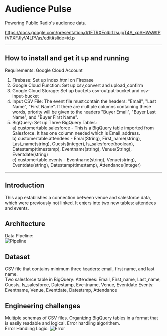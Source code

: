 # Audience Pulse

Powering Public Radio's audience data.

https://docs.google.com/presentation/d/1ETRXEolbi1zsujgT4A_xpSHWsWtPfVPXFJIyV4LPVas/edit#slide=id.p

<hr/>

## How to install and get it up and running

Requirements:  Google Cloud Account

1)  Firebase:  Set up index.html on Firebase
2)  Google Cloud Function:  Set up csv_convert and upload_confirm
3)  Google Cloud Storage:  Set up buckets csv-output-bucket and csv-input-bucket
4)  Input CSV File:  The event file must contain the headers:  "Email", "Last Name", "First Name".  If there are multiple columns containing these words, priority will be given to the headers "Buyer Email", "Buyer Last Name", and "Buyer First Name".
5)  BigQuery:  Set up Three BigQuery Tables:
<br>a)  customertable.salesforce - This is a BigQuery table imported from Salesforce.  It has one column needed which is Email_address.
<br>b)  customertable.attendees - Email(String), First_name(string), Last_name(string), Guests(integer), Is_salesforce(boolean), Datestamp(timestamp), Eventname(string), Venue(String), Eventdate(string)
<br>c)  customertable.events - Eventname(string), Venue(string), Eventdate(string), Datestamp(timestamp), Attendance(integer)
<hr/>

## Introduction
This app establishes a connection between venue and salesforce data, which were previously not linked.  It enters into two new tables:  attendees and events.

## Architecture
Data Pipeline:  
![Pipeline](https://imgur.com/PIiQevq.png)

## Dataset
CSV file that contains minimum three headers:  email, first name, and last name.  
Two salesforce table in BigQuery:
    Attendees:  Email, First_name, Last_name, Guests, Is_salesforce, Datestamp, Eventname, Venue, Eventdate
    Events:  Eventname, Venue, Eventdate, Datestamp, Attendance

## Engineering challenges
Multiple schemas of CSV files.  Organizing BigQuery tables in a format that is easily readable and logical.  Error handling algorithem.  
Error Handling Logic:
![Error](https://imgur.com/fWY7Drk.png)
